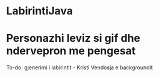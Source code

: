 # LabirintiJava
# Personazhi leviz si gif dhe ndervepron me pengesat
To-do: 
gjenerimi i labirintit - Kristi
Vendosja e backgroundit
